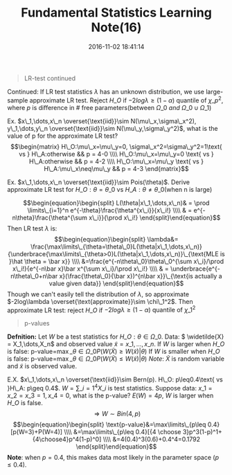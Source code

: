 ﻿---
title: Fundamental Statistics Learning Note(16)
date: 2016-11-02 18:41:14
tags:
 - Probability
categories: Statistics
---

> LR-test continued

Continued:
If LR test statistics $\lambda$ has an unknown distribution, we use large-sample approximate LR test.
Reject $H\_O$ if $-2log\lambda \geq (1-\alpha)$ quantile of $\chi\_p^2$, where $p$ is difference in # free parameters(between $\Omega\_0\ and\ \Omega\_0 \cup \Omega\_1$)
<!---more--->
Ex. $x\_1,\dots,x\_n \overset{\text{iid}}\sim N(\mu\_x,\sigma\_x^2), y\_1,\dots,y\_n \overset{\text{iid}}\sim N(\mu\_y,\sigma\_y^2)$, what is the value of p for the approximate LR test?
$$\begin{matrix}
H\_O:\mu\_x=\mu\_y=0, \sigma\_x^2=\sigma\_y^2=1\text{ vs } H\_A:otherwise && p = 4-0 \\\\
H\_O:\mu\_x=\mu\_y=0 \text{ vs } H\_A:otherwise && p = 4-2 \\\\
H\_O:\mu\_x=\mu\_y \text{ vs } H\_A:\mu\_x\neq\mu\_y && p = 4-3
\end{matrix}$$

Ex. $x\_1,\dots,x\_n \overset{\text{iid}}\sim Pois(\theta)$. Derive approximate LR test for $H\_O:\theta=\theta\_0$ vs $H\_A:\theta \neq \theta\_0$(when n is large)

$$\begin{equation}\begin{split}
L(\theta|x\_1,\dots,x\_n)& = \prod \limits\_{i=1}^n e^{-\theta}\frac{\theta^{x\_i}}{x\_i!} \\\\
& = e^{-n\theta}\frac{\theta^{\sum x\_i}}{\prod x\_i!}
\end{split}\end{equation}$$
Then LR test $\lambda$ is:
$$\begin{equation}\begin{split}
\lambda&= \frac{\max\limits\_{\theta=\theta\_0}L(\theta|x\_1,\dots,x\_n)}{\underbrace{\max\limits\_{\theta>0}L(\theta|x\_1,\dots,x\_n)}\_{\text{MLE is }\hat \theta = \bar x}} \\\\
&=\frac{e^{-n\theta\_0}\theta\_0^{\sum x\_i}/\prod x\_i!}{e^{-n\bar x}\bar x^{\sum x\_i}/\prod x\_i!} \\\\
& = \underbrace{e^{-n\theta\_0+n\bar x}(\frac{\theta\_0}{\bar x})^{n\bar x}}\_{\text{is actually a value given data}}
\end{split}\end{equation}$$
Though we can't easily tell the distribution of $\lambda$, so approximate $-2log\lambda \overset{\text{approximate}}\sim \chi\_1^2$.
Then approximate LR test: reject $H\_O$ if $-2log\lambda \geq (1-\alpha)\text{ quantile of }\chi\_1^2$

>p-values

**Defnition:** Let $W$ be a test statistics for $H\_O: \theta \in \Omega\_0$.
Data: $ \widetilde{X} = X\_1,\dots,X\_n$ and observed value $\tilde{x} = x\_1,\dots,x\_n$. 
If $W$ is larger when $H\_O$ is false: p-value=$\max\limits\_{\theta\in\Omega\_0}P(W(\widetilde{X})\geq W(\tilde{x})|\theta)$
If $W$ is smaller when $H\_O$ is false: p-value=$\max\limits\_{\theta\in\Omega\_0}P(W(\widetilde{X})\leq W(\tilde{x})|\theta)$
*Note*: $\widetilde{X}$ is random variable and $\tilde{x}$ is observed value.

E.X. $x\_1,\dots,x\_n \overset{\text{iid}}\sim Bern(p). H\_O: p\leq0.4\text{ vs }H\_A: p\geq 0.4$.
$W=\sum \limits\_{i=1}^4 X\_i$ is test statistics. 
Suppose data: $x\_1=x\_2=x\_3=1, x\_4=0$, what is the p-value?
$E(W)=4p$, $W$ is larger when $H\_O$ is false. 
$$\Rightarrow W\sim Bin(4,p)$$
$$\begin{equation}\begin{split}
\text{p-value}&=\max\limits\_{p\leq 0.4}[p(W=3)+P(W=4)] \\\\
&=\max\limits\_{p\leq 0.4}[{4 \choose 3}p^3(1-p)^1+{4\choose4}p^4(1-p)^0] \\\\
&=4(0.4)^3(0.6)+0.4^4=0.1792
\end{split}\end{equation}$$
**Note**: when $p=0.4$, this makes data most likely in the parameter space ($p\leq 0.4$).
